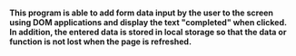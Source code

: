 #### This program is able to add form data input by the user to the screen using DOM applications and display the text "completed" when clicked. In addition, the entered data is stored in local storage so that the data or function is not lost when the page is refreshed.
